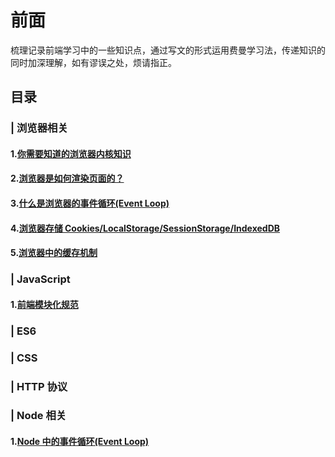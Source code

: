# 前面

梳理记录前端学习中的一些知识点，通过写文的形式运用费曼学习法，传递知识的同时加深理解，如有谬误之处，烦请指正。

## 目录

### | 浏览器相关

#### 1.[你需要知道的浏览器内核知识]()

#### 2.[浏览器是如何渲染页面的？]()

#### 3.[什么是浏览器的事件循环(Event Loop)]()

#### 4.[浏览器存储 Cookies/LocalStorage/SessionStorage/IndexedDB]()

#### 5.[浏览器中的缓存机制]()

### | JavaScript

#### 1.[前端模块化规范]()

### | ES6

### | CSS

### | HTTP 协议

### | Node 相关

#### 1.[Node 中的事件循环(Event Loop)]()
